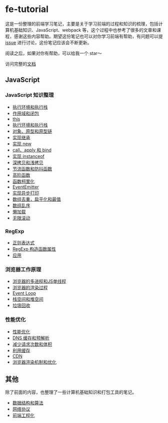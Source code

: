 # fe-tutorial

这是一份整理的前端学习笔记，主要是关于学习前端的过程和知识的梳理，包括计算机基础知识、JavaScript、webpack 等，这个过程中也参考了很多的文章和课程，感谢这些内容帮助。期望这份笔记也可以对你学习前端有帮助，有问题可以提 [issue](https://github.com/niexias/fe-tutorial/issues) 进行讨论，这份笔记应该会不断更新。

阅读之后，如果对你有帮助，可以给我一个 star～

访问完整的[文档](https://niexias.github.io/fe-tutorial/)

## JavaScript

### JavaScript 知识整理

- [执行环境和执行栈](https://niexias.github.io/fe-tutorial/javaScript/%E6%89%A7%E8%A1%8C%E7%8E%AF%E5%A2%83%E5%92%8C%E6%89%A7%E8%A1%8C%E6%A0%88.html)
- [作用域和闭包](https://niexias.github.io/fe-tutorial/javaScript/%E4%BD%9C%E7%94%A8%E5%9F%9F%E5%92%8C%E9%97%AD%E5%8C%85.html)
- [this]()
- [执行环境和执行栈](https://niexias.github.io/fe-tutorial/javaScript/this.html)
- [对象、原型和原型链](https://niexias.github.io/fe-tutorial/javaScript/%E5%AF%B9%E8%B1%A1%E3%80%81%E5%8E%9F%E5%9E%8B%E5%92%8C%E5%8E%9F%E5%9E%8B%E9%93%BE.html)
- [实现继承](https://niexias.github.io/fe-tutorial/javaScript/%E5%AE%9E%E7%8E%B0%E7%BB%A7%E6%89%BF.html#%E5%8E%9F%E5%9E%8B%E9%93%BE)
- [实现 new](https://niexias.github.io/fe-tutorial/javaScript/%E5%AE%9E%E7%8E%B0new.html)
- [call、apply 和 bind](https://niexias.github.io/fe-tutorial/javaScript/%E5%AE%9E%E7%8E%B0call,apply%E5%92%8Cbind.html#call)
- [实现 instanceof](https://niexias.github.io/fe-tutorial/javaScript/%E5%AE%9E%E7%8E%B0instanceof.html)
- [深拷贝和浅拷贝](https://niexias.github.io/fe-tutorial/javaScript/%E6%B7%B1%E6%8B%B7%E8%B4%9D%E5%92%8C%E6%B5%85%E6%8B%B7%E8%B4%9D.html)
- [节流函数和防抖函数](https://niexias.github.io/fe-tutorial/javaScript/%E8%8A%82%E6%B5%81%E5%87%BD%E6%95%B0%E5%92%8C%E9%98%B2%E6%8A%96%E5%87%BD%E6%95%B0.html)
- [高阶函数](https://niexias.github.io/fe-tutorial/javaScript/%E9%AB%98%E9%98%B6%E5%87%BD%E6%95%B0.html)
- [函数柯里化](https://niexias.github.io/fe-tutorial/javaScript/%E5%87%BD%E6%95%B0%E6%9F%AF%E9%87%8C%E5%8C%96.html)
- [EventEmitter](https://niexias.github.io/fe-tutorial/javaScript/EventEmitter.html)
- [实现异步打印](https://niexias.github.io/fe-tutorial/javaScript/%E5%AE%9E%E7%8E%B0%E5%BC%82%E6%AD%A5%E6%89%93%E5%8D%B0.html)
- [数组去重，扁平化和最值](https://niexias.github.io/fe-tutorial/javaScript/%E6%95%B0%E7%BB%84%E5%8E%BB%E9%87%8D,%E6%89%81%E5%B9%B3%E5%8C%96%E5%92%8C%E6%9C%80%E5%80%BC.html)
- [数组乱序](https://niexias.github.io/fe-tutorial/javaScript/%E6%95%B0%E7%BB%84%E4%B9%B1%E5%BA%8F.html)
- [懒加载](https://niexias.github.io/fe-tutorial/javaScript/%E6%87%92%E5%8A%A0%E8%BD%BD.html)
- [无限滚动](https://niexias.github.io/fe-tutorial/javaScript/%E6%97%A0%E9%99%90%E6%BB%9A%E5%8A%A8.html)

### RegExp

- [正则表达式](https://niexias.github.io/fe-tutorial/javaScript/RegExp/%E6%AD%A3%E5%88%99%E8%A1%A8%E8%BE%BE%E5%BC%8F.html)
- [RegExp 构造函数属性](https://niexias.github.io/fe-tutorial/javaScript/RegExp/RegExp%E7%9A%84%E5%B1%9E%E6%80%A7%E5%92%8C%E6%96%B9%E6%B3%95.html#%E5%AE%9A%E4%B9%89%E6%96%B9%E5%BC%8F)
- [应用](https://niexias.github.io/fe-tutorial/javaScript/RegExp/%E5%BA%94%E7%94%A8.html)

### 浏览器工作原理

- [浏览器的多进程和JS单线程](https://niexias.github.io/fe-tutorial/javaScript/browser/%E6%B5%8F%E8%A7%88%E5%99%A8%E7%9A%84%E5%A4%9A%E8%BF%9B%E7%A8%8B%E5%92%8CJS%E5%8D%95%E7%BA%BF%E7%A8%8B.html)
- [浏览器的渲染过程](https://niexias.github.io/fe-tutorial/javaScript/browser/%E6%B5%8F%E8%A7%88%E5%99%A8%E6%B8%B2%E6%9F%93%E8%BF%87%E7%A8%8B.html)
- [Event Loop](https://niexias.github.io/fe-tutorial/javaScript/browser/EventLoop.html)
- [栈空间和堆空间](https://niexias.github.io/fe-tutorial/javaScript/browser/%E6%A0%88%E7%A9%BA%E9%97%B4%E5%92%8C%E5%A0%86%E7%A9%BA%E9%97%B4.html)
- [垃圾回收](https://niexias.github.io/fe-tutorial/javaScript/browser/%E5%9E%83%E5%9C%BE%E5%9B%9E%E6%94%B6.html)

### 性能优化

- [性能优化](https://niexias.github.io/fe-tutorial/javaScript/effective/%E6%80%A7%E8%83%BD%E4%BC%98%E5%8C%96.html#%E8%AF%B7%E6%B1%82%E8%BF%87%E7%A8%8B)
- [DNS 缓存和预解析](https://niexias.github.io/fe-tutorial/javaScript/effective/DNS%E7%BC%93%E5%AD%98%E5%92%8C%E9%A2%84%E8%A7%A3%E6%9E%90.html#dns-%E8%A7%A3%E6%9E%90%E8%BF%87%E7%A8%8B)
- [减少请求次数和体积](https://niexias.github.io/fe-tutorial/javaScript/effective/%E5%87%8F%E5%B0%91%E8%AF%B7%E6%B1%82%E6%AC%A1%E6%95%B0%E5%92%8C%E4%BD%93%E7%A7%AF.html#webpack-%E8%A6%81%E5%81%9A%E7%9A%84%E4%BC%98%E5%8C%96)
- [利用缓存](https://niexias.github.io/fe-tutorial/javaScript/effective/%E5%88%A9%E7%94%A8%E7%BC%93%E5%AD%98.html#http-%E7%BC%93%E5%AD%98)
- [CDN](https://niexias.github.io/fe-tutorial/javaScript/effective/CDN.html#cdn-%E7%9A%84%E8%BF%87%E7%A8%8B)
- [浏览器渲染机制和优化](https://niexias.github.io/fe-tutorial/javaScript/effective/%E6%B5%8F%E8%A7%88%E5%99%A8%E6%B8%B2%E6%9F%93%E6%9C%BA%E5%88%B6%E5%92%8C%E4%BC%98%E5%8C%96.html#_1-%E6%9C%8D%E5%8A%A1%E7%AB%AF%E6%B8%B2%E6%9F%93-%E6%9B%B4%E5%BF%AB%E9%80%9F%E5%9C%B0%E7%9C%8B%E5%88%B0%E5%AE%8C%E6%95%B4%E6%B8%B2%E6%9F%93%E7%9A%84%E9%A1%B5%E9%9D%A2)

## 其他

除了前面的内容，也整理了一些计算机基础知识和打包工具的笔记。

- [数据结构和算法](https://niexias.github.io/fe-tutorial/algo/)
- [网络协议](https://niexias.github.io/fe-tutorial/network/)
- [前端工程化](https://niexias.github.io/fe-tutorial/fee/)

